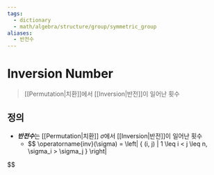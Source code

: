 ```yaml
---
tags:
  - dictionary
  - math/algebra/structure/group/symmetric_group
aliases:
  - 반전수
---
```

# Inversion Number
> [[Permutation|치환]]에서 [[Inversion|반전]]이 일어난 횟수
## 정의 
+ ***반전수***는 [[Permutation|치환]] $\sigma$에서 [[Inversion|반전]]이 일어난 횟수 
	+ $$
\operatorname{inv}(\sigma) = \left| \{ (i, j) | 1 \leq i < j \leq n, \sigma_i > \sigma_j \} \right|

$$
